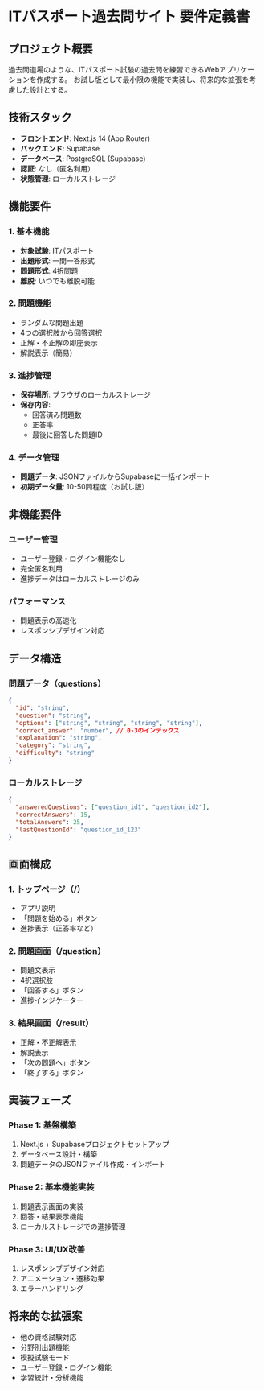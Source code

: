 # ITパスポート過去問サイト 要件定義書

## プロジェクト概要
過去問道場のような、ITパスポート試験の過去問を練習できるWebアプリケーションを作成する。
お試し版として最小限の機能で実装し、将来的な拡張を考慮した設計とする。

## 技術スタック
- **フロントエンド**: Next.js 14 (App Router)
- **バックエンド**: Supabase
- **データベース**: PostgreSQL (Supabase)
- **認証**: なし（匿名利用）
- **状態管理**: ローカルストレージ

## 機能要件

### 1. 基本機能
- **対象試験**: ITパスポート
- **出題形式**: 一問一答形式
- **問題形式**: 4択問題
- **離脱**: いつでも離脱可能

### 2. 問題機能
- ランダムな問題出題
- 4つの選択肢から回答選択
- 正解・不正解の即座表示
- 解説表示（簡易）

### 3. 進捗管理
- **保存場所**: ブラウザのローカルストレージ
- **保存内容**: 
  - 回答済み問題数
  - 正答率
  - 最後に回答した問題ID

### 4. データ管理
- **問題データ**: JSONファイルからSupabaseに一括インポート
- **初期データ量**: 10-50問程度（お試し版）

## 非機能要件

### ユーザー管理
- ユーザー登録・ログイン機能なし
- 完全匿名利用
- 進捗データはローカルストレージのみ

### パフォーマンス
- 問題表示の高速化
- レスポンシブデザイン対応

## データ構造

### 問題データ（questions）
```json
{
  "id": "string",
  "question": "string",
  "options": ["string", "string", "string", "string"],
  "correct_answer": "number", // 0-3のインデックス
  "explanation": "string",
  "category": "string",
  "difficulty": "string"
}
```

### ローカルストレージ
```json
{
  "answeredQuestions": ["question_id1", "question_id2"],
  "correctAnswers": 15,
  "totalAnswers": 25,
  "lastQuestionId": "question_id_123"
}
```

## 画面構成

### 1. トップページ（/）
- アプリ説明
- 「問題を始める」ボタン
- 進捗表示（正答率など）

### 2. 問題画面（/question）
- 問題文表示
- 4択選択肢
- 「回答する」ボタン
- 進捗インジケーター

### 3. 結果画面（/result）
- 正解・不正解表示
- 解説表示
- 「次の問題へ」ボタン
- 「終了する」ボタン

## 実装フェーズ

### Phase 1: 基盤構築
1. Next.js + Supabaseプロジェクトセットアップ
2. データベース設計・構築
3. 問題データのJSONファイル作成・インポート

### Phase 2: 基本機能実装
1. 問題表示画面の実装
2. 回答・結果表示機能
3. ローカルストレージでの進捗管理

### Phase 3: UI/UX改善
1. レスポンシブデザイン対応
2. アニメーション・遷移効果
3. エラーハンドリング

## 将来的な拡張案
- 他の資格試験対応
- 分野別出題機能
- 模擬試験モード
- ユーザー登録・ログイン機能
- 学習統計・分析機能